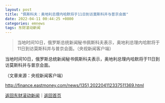 ```yaml
---
layout: post
title: "佩斯科夫：奥地利总理内哈默将于11日到访莫斯科并与普京会面"
date: 2022-04-11 00:44:25 +0800
categories: emnews
tags: 东财滚动新闻
---
```

> 当地时间10日，俄罗斯总统新闻秘书佩斯科夫表示，奥地利总理内哈默将于11日到访莫斯科并与普京会面。（央视新闻客户端）

<p>当地时间10日，俄罗斯总统新闻秘书佩斯科夫表示，奥地利总理内哈默将于11日到访莫斯科并与普京会面。</p><p class="em_media">（文章来源：央视新闻客户端）</p>

<http://finance.eastmoney.com/news/1351,202204112337511369.html>

[返回东财滚动新闻](//finews.withounder.com/emnews/)｜[返回首页](//finews.withounder.com/)